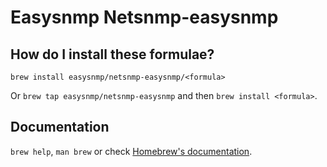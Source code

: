 # Easysnmp Netsnmp-easysnmp

## How do I install these formulae?

`brew install easysnmp/netsnmp-easysnmp/<formula>`

Or `brew tap easysnmp/netsnmp-easysnmp` and then `brew install <formula>`.

## Documentation

`brew help`, `man brew` or check [Homebrew's documentation](https://docs.brew.sh).
